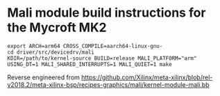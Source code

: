 # Mali module build instructions for the Mycroft MK2

```
export ARCH=arm64 CROSS_COMPILE=aarch64-linux-gnu-
cd driver/src/devicedrv/mali
KDIR=/path/to/kernel-source BUILD=release MALI_PLATFORM="arm" USING_DT=1 MALI_SHARED_INTERRUPTS=1 MALI_QUIET=1 make
```

Reverse engineered from https://github.com/Xilinx/meta-xilinx/blob/rel-v2018.2/meta-xilinx-bsp/recipes-graphics/mali/kernel-module-mali.bb
